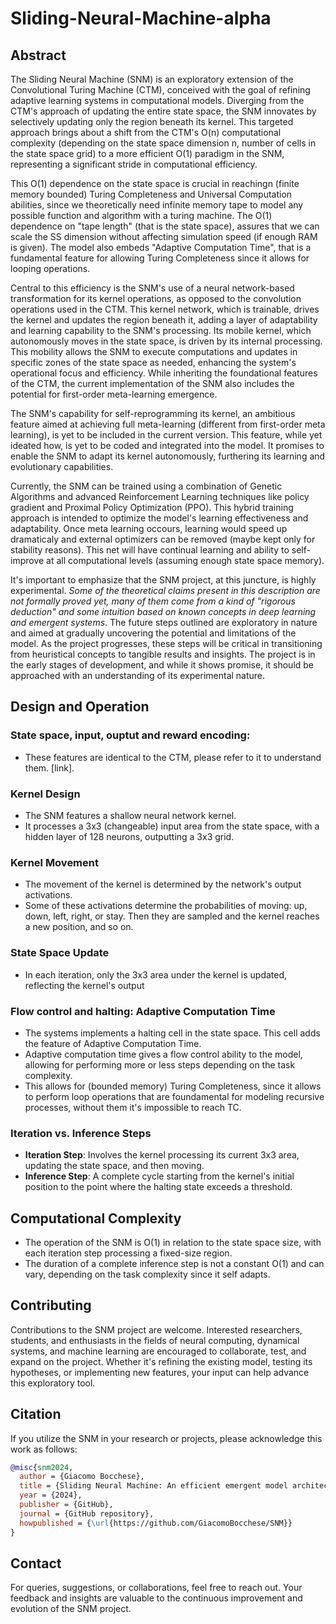 # Sliding-Neural-Machine-alpha


## Abstract
The Sliding Neural Machine (SNM) is an exploratory extension of the Convolutional Turing Machine (CTM), conceived with the goal of refining adaptive learning systems in computational models. Diverging from the CTM's approach of updating the entire state space, the SNM innovates by selectively updating only the region beneath its kernel. This targeted approach brings about a shift from the CTM's O(n) computational complexity (depending on the state space dimension n, number of cells in the state space grid) to a more efficient O(1) paradigm in the SNM, representing a significant stride in computational efficiency.

This O(1) dependence on the state space is crucial in reachingn (finite memory bounded) Turing Completeness and Universal Computation abilities, since we theoretically need infinite memory tape to model any possible function and algorithm with a turing machine. The O(1) dependence on "tape length" (that is the state space), assures that we can scale the SS dimension without affecting simulation speed (if enough RAM is given).
The model also embeds "Adaptive Computation Time", that is a fundamental feature for allowing Turing Completeness since it allows for looping operations.

Central to this efficiency is the SNM's use of a neural network-based transformation for its kernel operations, as opposed to the convolution operations used in the CTM. This kernel network, which is trainable, drives the kernel and updates the region beneath it, adding a layer of adaptability and learning capability to the SNM's processing. Its mobile kernel, which autonomously moves in the state space, is driven by its internal processing. This mobility allows the SNM to execute computations and updates in specific zones of the state space as needed, enhancing the system's operational focus and efficiency. While inheriting the foundational features of the CTM, the current implementation of the SNM also includes the potential for first-order meta-learning emergence.

The SNM's capability for self-reprogramming its kernel, an ambitious feature aimed at achieving full meta-learning (different from first-order meta learning), is yet to be included in the current version. This feature, while yet ideated how, is yet to be coded and integrated into the model. It promises to enable the SNM to adapt its kernel autonomously, furthering its learning and evolutionary capabilities.

Currently, the SNM can be trained using a combination of Genetic Algorithms and advanced Reinforcement Learning techniques like policy gradient and Proximal Policy Optimization (PPO). This hybrid training approach is intended to optimize the model's learning effectiveness and adaptability. Once meta learning occours, learning would speed up dramaticaly and external optimizers can be removed (maybe kept only for stability reasons). This net will have continual learning and ability to self-improve at all computational levels (assuming enough state space memory).

It's important to emphasize that the SNM project, at this juncture, is highly experimental. *Some of the theoretical claims present in this description are not formally proved yet, many of them come from a kind of "rigorous deduction" and some intuition based on known concepts in deep learning and emergent systems*. The future steps outlined are exploratory in nature and aimed at gradually uncovering the potential and limitations of the model. As the project progresses, these steps will be critical in transitioning from heuristical concepts to tangible results and insights.
The project is in the early stages of development, and while it shows promise, it should be approached with an understanding of its experimental nature.


## Design and Operation

### State space, input, ouptut and reward encoding:
- These features are identical to the CTM, please refer to it to understand them. [link].
  
### Kernel Design
- The SNM features a shallow neural network kernel.
- It processes a 3x3 (changeable) input area from the state space, with a hidden layer of 128 neurons, outputting a 3x3 grid.

### Kernel Movement
- The movement of the kernel is determined by the network's output activations.
- Some of these activations determine the probabilities of moving: up, down, left, right, or stay. Then they are sampled and the kernel reaches a new position, and so on.

### State Space Update
- In each iteration, only the 3x3 area under the kernel is updated, reflecting the kernel's output

### Flow control and halting: Adaptive Computation Time
- The systems implements a halting cell in the state space. This cell adds the feature of Adaptive Computation Time.
- Adaptive computation time gives a flow control ability to the model, allowing for performing more or less steps depending on the task complexity.
- This allows for (bounded memory) Turing Completeness, since it allows to perform loop operations that are foundamental for modeling recursive processes, without them it's impossible to reach TC.

### Iteration vs. Inference Steps
- **Iteration Step**: Involves the kernel processing its current 3x3 area, updating the state space, and then moving.
- **Inference Step**: A complete cycle starting from the kernel's initial position to the point where the halting state exceeds a threshold.

## Computational Complexity
- The operation of the SNM is O(1) in relation to the state space size, with each iteration step processing a fixed-size region.
- The duration of a complete inference step is not a constant O(1) and can vary, depending on the task complexity since it self adapts.

## Contributing
Contributions to the SNM project are welcome. Interested researchers, students, and enthusiasts in the fields of neural computing, dynamical systems, and machine learning are encouraged to collaborate, test, and expand on the project. Whether it's refining the existing model, testing its hypotheses, or implementing new features, your input can help advance this exploratory tool.

## Citation
If you utilize the SNM in your research or projects, please acknowledge this work as follows:

```bibtex
@misc{snm2024,
  author = {Giacomo Bocchese},
  title = {Sliding Neural Machine: An efficient emergent model architecture},
  year = {2024},
  publisher = {GitHub},
  journal = {GitHub repository},
  howpublished = {\url{https://github.com/GiacomoBocchese/SNM}}
}
```

## Contact
For queries, suggestions, or collaborations, feel free to reach out. Your feedback and insights are valuable to the continuous improvement and evolution of the SNM project.
